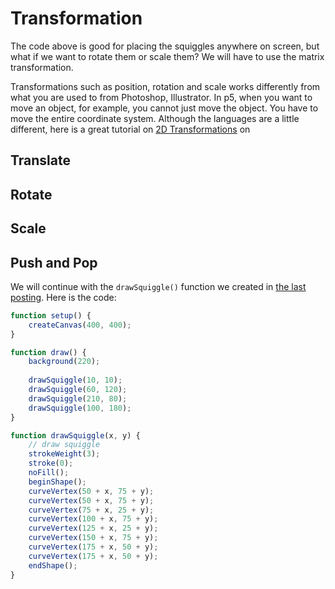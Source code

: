 # Transformation

The code above is good for placing the squiggles anywhere on screen, but what if we want to rotate them or scale them? We will have to use the matrix transformation.

Transformations such as position, rotation and scale works differently from what you are used to from Photoshop, Illustrator. In p5, when you want to move an object, for example, you cannot just move the object. You have to move the entire coordinate system. Although the languages are a little different, here is a great tutorial on [2D Transformations](https://processing.org/tutorials/transform2d/) on 


## Translate



## Rotate



## Scale



## Push and Pop



We will continue with the `drawSquiggle()` function we created in [the last posting](w4-function.md). Here is the code:

```js
function setup() {
	createCanvas(400, 400);
}

function draw() {
	background(220);
	
	drawSquiggle(10, 10);
	drawSquiggle(60, 120);
	drawSquiggle(210, 80);
	drawSquiggle(100, 180);
}

function drawSquiggle(x, y) {
	// draw squiggle
	strokeWeight(3);
	stroke(0);
	noFill();
	beginShape();
	curveVertex(50 + x, 75 + y);
	curveVertex(50 + x, 75 + y);
	curveVertex(75 + x, 25 + y);
	curveVertex(100 + x, 75 + y);
	curveVertex(125 + x, 25 + y);
	curveVertex(150 + x, 75 + y);
	curveVertex(175 + x, 50 + y);
	curveVertex(175 + x, 50 + y);
	endShape();
}
```
